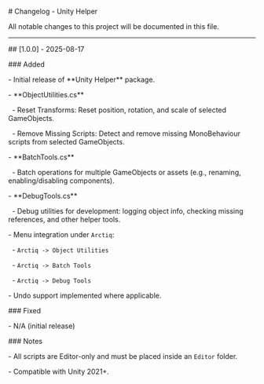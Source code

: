 \# Changelog - Unity Helper



All notable changes to this project will be documented in this file.



---



\## \[1.0.0] - 2025-08-17

\### Added

\- Initial release of \*\*Unity Helper\*\* package.

\- \*\*ObjectUtilities.cs\*\*

&nbsp; - Reset Transforms: Reset position, rotation, and scale of selected GameObjects.

&nbsp; - Remove Missing Scripts: Detect and remove missing MonoBehaviour scripts from selected GameObjects.

\- \*\*BatchTools.cs\*\*

&nbsp; - Batch operations for multiple GameObjects or assets (e.g., renaming, enabling/disabling components).

\- \*\*DebugTools.cs\*\*

&nbsp; - Debug utilities for development: logging object info, checking missing references, and other helper tools.

\- Menu integration under `Arctiq`:

&nbsp; - `Arctiq -> Object Utilities`

&nbsp; - `Arctiq -> Batch Tools`

&nbsp; - `Arctiq -> Debug Tools`

\- Undo support implemented where applicable.



\### Fixed

\- N/A (initial release)



\### Notes

\- All scripts are Editor-only and must be placed inside an `Editor` folder.

\- Compatible with Unity 2021+.



